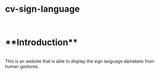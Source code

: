 # cv-sign-language
<br>
<h1> **Introduction** </h1>
<br>
This is an website that is able to display the sign language alphabets from human gestures.
<br>
